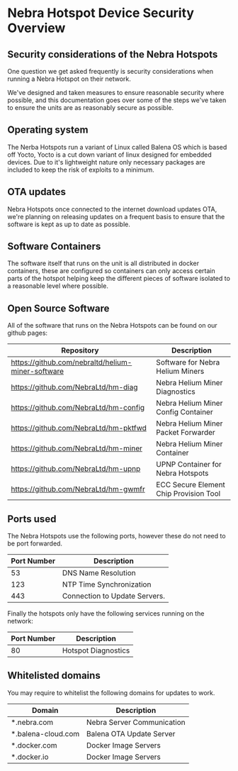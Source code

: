 # Nebra Hotspot Device Security Overview

## Security considerations of the Nebra Hotspots

One question we get asked frequently is security considerations when running a Nebra Hotspot on their network.

We've designed and taken measures to ensure reasonable security where possible, and this documentation goes over some of the steps we've taken to ensure the units are as reasonably secure as possible.

## Operating system

The Nerba Hotspots run a variant of Linux called Balena OS which is based off Yocto, Yocto is a cut down variant of linux designed for embedded devices. Due to it's lightweight nature only necessary packages are included to keep the risk of exploits to a minimum.

## OTA updates

Nebra Hotspots once connected to the internet download updates OTA, we're planning on releasing updates on a frequent basis to ensure that the software is kept as up to date as possible.

## Software Containers

The software itself that runs on the unit is all distributed in docker containers, these are configured so containers can only access certain parts of the hotspot helping keep the different pieces of software isolated to a reasonable level where possible.

## Open Source Software

All of the software that runs on the Nebra Hotspots can be found on our github pages:

| Repository | Description |
| --- | ---  |
| <https://github.com/nebraltd/helium-miner-software> | Software for Nebra Helium Miners |
| <https://github.com/NebraLtd/hm-diag> |Nebra Helium Miner Diagnostics |
| <https://github.com/NebraLtd/hm-config> | Nebra Helium Miner Config Container |
| <https://github.com/NebraLtd/hm-pktfwd> | Nebra Helium Miner Packet Forwarder |
| <https://github.com/NebraLtd/hm-miner> | Nebra Helium Miner Container |
| <https://github.com/NebraLtd/hm-upnp> | UPNP Container for Nebra Hotspots |
| <https://github.com/NebraLtd/hm-gwmfr> | ECC Secure Element Chip Provision  Tool  |

## Ports used

The Nebra Hotspots use the following ports, however these do not need to be port forwarded.

| Port Number | Description |
| --- | ---  |
| 53 | DNS Name Resolution |
| 123 | NTP Time Synchronization |
| 443 | Connection to Update Servers. |

Finally the hotspots only have the following services running on the network:

| Port Number | Description |
| --- | ---  |
| 80 | Hotspot Diagnostics |


## Whitelisted domains

You may require to whitelist the following domains for updates to work.

| Domain | Description |
| --- | ---  |
| *.nebra.com | Nebra Server Communication |
| *.balena-cloud.com | Balena OTA Update Server |
| *.docker.com | Docker Image Servers |
| *.docker.io | Docker Image Servers |
